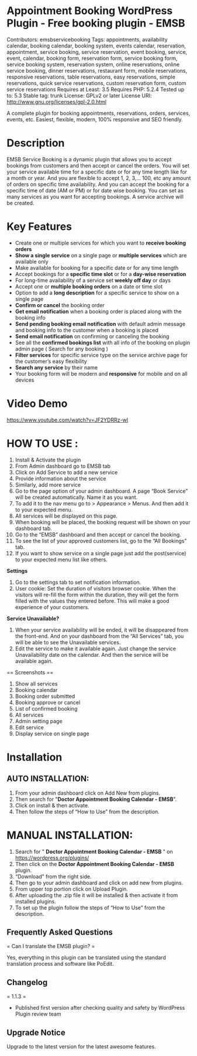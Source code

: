 # Appointment Booking WordPress Plugin - Free booking plugin - EMSB
Contributors: emsbservicebooking
Tags: appointments, availability calendar, booking calendar, booking system, events calendar, reservation, appointment, service booking, service reservation, event booking, service, event, calendar, booking form, reservation form, service booking form, service booking system, reservation system, online reservations, online service booking, dinner reservations, restaurant form,  mobile reservations, responsive reservations, table reservations, easy reservations, simple reservations, quick service reservations, custom reservation form, custom service reservations
Requires at Least: 3.5
Requires PHP: 5.2.4
Tested up to: 5.3
Stable tag: trunk
License: GPLv2 or later
License URI: http://www.gnu.org/licenses/gpl-2.0.html


A complete plugin for booking appointments, reservations, orders, services, events, etc. Easiest, flexible, modern, 100% responsive and SEO friendly.

# Description

EMSB Service Booking is a dynamic plugin that allows you to accept bookings from customers and then accept or cancel the orders.
You will set your service available time for a specific date or for any time length like for a month or year. And you are flexible to accept 1, 2, 3,... 100, etc any amount of orders on specific time availability. And you can accept the booking for a specific time of date (AM or PM) or for date wise booking. You can set as many services as you want for accepting bookings. A service archive will be created.

# Key Features

*   Create one or multiple services for which you want to **receive booking orders**
*   **Show a single service** on a single page or **multiple services** which are available only
*   Make available for booking for a specific date or for any time length
*   Accept bookings for a **specific time slot** or for a **day-wise reservation**
*   For long-time availability of a service set **weekly off day** or days
*   Accept one or **multiple booking orders** on a date or time slot
*   Option to add a **long description** for a specific service to show on a single page
*   **Confirm or cancel** the booking order
*   **Get email notification** when a booking order is placed along with the booking info
*   **Send pending booking email notification** with default admin message and booking info to the customer when a booking is placed
*   **Send email notification** on confirming or canceling the booking
*   See all the **confirmed bookings list** with all info of the booking on plugin admin page ( Search for any booking )
*   **Filter services** for specific service type on the service archive page for the customer’s easy flexibility
*   **Search any service** by their name
*   Your booking form will be modern and **responsive** for mobile and on all devices

# Video Demo
https://www.youtube.com/watch?v=JF2YDRRz-wI



 
# HOW TO USE :
 
1.  Install & Activate the plugin
1.  From Admin dashboard go to EMSB tab
1.  Click on Add Service to add a new service
1.  Provide information about the service
1.  Similarly, add more service
1.  Go to the page option of your admin dashboard. A page “Book Service” will be created automatically. Name it as you want.
1.  To add it to the nav menu go to > Appearance > Menus. And then add it to your expected menu.
1.  All services will be displayed on this page.
1.  When booking will be placed, the booking request will be shown on your dashboard tab.
1.  Go to the “EMSB” dashboard and then accept or cancel the booking.
1.  To see the list of your approved customers list, go to the “All Bookings” tab.
1.  If you want to show service on a single page just add the post(service) to your expected menu list like others.


**Settings**
1.  Go to the settings tab to set notification information.
1.  User cookie: Set the duration of visitors browser cookie. When the visitors will re-fill the form within the duration, they will get the form filled with the values they entered before. This will make a good experience of your customers.


**Service Unavailable?**
1.  When your service availability will be ended, it will be disappeared from the front-end. And on your dashboard from the “All Services” tab, you will be able to see the Unavailable services.
1.  Edit the service to make it available again. Just change the service Unavailability date on the calendar. And then the service will be available again.


== Screenshots ==
1. Show all services
2. Booking calendar
3. Booking order submitted
4. Booking approve or cancel 
5. List of confirmed booking
6. All services 
7. Admin setting page 
8. Edit service 
9. Display service on single page 



# Installation 

## AUTO INSTALLATION:
 
1.  From your admin dashboard click on Add New from plugins.
1.  Then search for "**Doctor Appointment Booking Calendar - EMSB**".
1.  Click on install & then activate.
1.  Then follow the steps of “How to Use” from the description.

# MANUAL INSTALLATION:

1.  Search for " **Doctor Appointment Booking Calendar - EMSB** " on https://wordpress.org/plugins/
1.  Then click on the **Doctor Appointment Booking Calendar - EMSB** plugin.
1.  “Download” from the right side.
1.  Then go to your admin dashboard and click on add new from plugins.
1.  From upper top portion click on Upload Plugin.
1.  After uploading the .zip file it will be installed & then activate it from installed plugins.
1.  To set up the plugin follow the steps of “How to Use” from the description.
 
 
## Frequently Asked Questions 
= Can I translate the EMSB plugin? =

Yes, everything in this plugin can be translated using the standard translation process and software like PoEdit.


## Changelog 

= 1.1.3 =
* Published first version after checking quality and safety by WordPress Plugin review team


## Upgrade Notice
Upgrade to the latest version for the latest awesome features.
